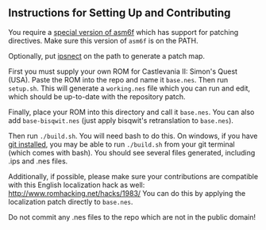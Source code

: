 ## Instructions for Setting Up and Contributing

You require a [special version of asm6f](https://github.com/nstbayless/asm6f) which has support for patching directives. Make sure this version of `asm6f` is on the PATH.

Optionally, put [ipsnect](https://github.com/nstbayless/ipsnect) on the path to generate a patch map.

First you must supply your own ROM for Castlevania II: Simon's Quest (USA).
Paste the ROM into the repo and name it `base.nes`. Then run `setup.sh`.
This will generate a `working.nes` file which you can run and edit,
which should be up-to-date with the repository patch.

Finally, place your ROM into this directory and call it `base.nes`. You can also
add `base-bisqwit.nes` (just apply bisqwit's retranslation to `base.nes`).

Then run `./build.sh`. You will need bash to do this. On windows, if you have [git installed](https://git-scm.com/download/win), you may be able to run `./build.sh` from your git terminal (which comes with bash).
You should see several files generated, including .ips and .nes files.

Additionally, if possible, please make sure your contributions are compatible
with this English localization hack as well:
http://www.romhacking.net/hacks/1983/
You can do this by applying the localization patch directly to `base.nes`.

Do not commit any .nes files to the repo which are not in the public domain!
